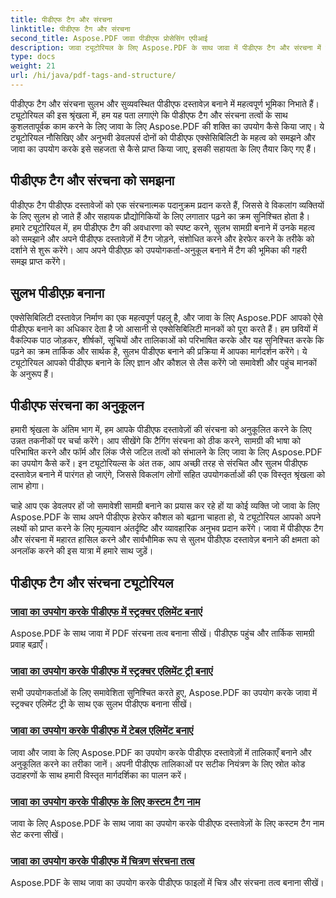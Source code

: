 ```yaml
---
title: पीडीएफ टैग और संरचना
linktitle: पीडीएफ टैग और संरचना
second_title: Aspose.PDF जावा पीडीएफ प्रोसेसिंग एपीआई
description: जावा ट्यूटोरियल के लिए Aspose.PDF के साथ जावा में पीडीएफ टैग और संरचना में महारत हासिल करें। आसानी से सुलभ और व्यवस्थित पीडीएफ बनाएं।
type: docs
weight: 21
url: /hi/java/pdf-tags-and-structure/
---
```

पीडीएफ टैग और संरचना सुलभ और सुव्यवस्थित पीडीएफ दस्तावेज़ बनाने में महत्वपूर्ण भूमिका निभाते हैं। ट्यूटोरियल की इस श्रृंखला में, हम यह पता लगाएंगे कि पीडीएफ टैग और संरचना तत्वों के साथ कुशलतापूर्वक काम करने के लिए जावा के लिए Aspose.PDF की शक्ति का उपयोग कैसे किया जाए। ये ट्यूटोरियल नौसिखिए और अनुभवी डेवलपर्स दोनों को पीडीएफ एक्सेसिबिलिटी के महत्व को समझने और जावा का उपयोग करके इसे सहजता से कैसे प्राप्त किया जाए, इसकी सहायता के लिए तैयार किए गए हैं।

## पीडीएफ टैग और संरचना को समझना

पीडीएफ टैग पीडीएफ दस्तावेजों को एक संरचनात्मक पदानुक्रम प्रदान करते हैं, जिससे वे विकलांग व्यक्तियों के लिए सुलभ हो जाते हैं और सहायक प्रौद्योगिकियों के लिए लगातार पढ़ने का क्रम सुनिश्चित होता है। हमारे ट्यूटोरियल में, हम पीडीएफ टैग की अवधारणा को स्पष्ट करने, सुलभ सामग्री बनाने में उनके महत्व को समझाने और अपने पीडीएफ दस्तावेज़ों में टैग जोड़ने, संशोधित करने और हेरफेर करने के तरीके को दर्शाने से शुरू करेंगे। आप अपने पीडीएफ़ को उपयोगकर्ता-अनुकूल बनाने में टैग की भूमिका की गहरी समझ प्राप्त करेंगे।

## सुलभ पीडीएफ़ बनाना

एक्सेसिबिलिटी दस्तावेज़ निर्माण का एक महत्वपूर्ण पहलू है, और जावा के लिए Aspose.PDF आपको ऐसे पीडीएफ बनाने का अधिकार देता है जो आसानी से एक्सेसिबिलिटी मानकों को पूरा करते हैं। हम छवियों में वैकल्पिक पाठ जोड़कर, शीर्षकों, सूचियों और तालिकाओं को परिभाषित करके और यह सुनिश्चित करके कि पढ़ने का क्रम तार्किक और सार्थक है, सुलभ पीडीएफ बनाने की प्रक्रिया में आपका मार्गदर्शन करेंगे। ये ट्यूटोरियल आपको पीडीएफ बनाने के लिए ज्ञान और कौशल से लैस करेंगे जो समावेशी और पहुंच मानकों के अनुरूप हैं।

## पीडीएफ संरचना का अनुकूलन

हमारी श्रृंखला के अंतिम भाग में, हम आपके पीडीएफ दस्तावेज़ों की संरचना को अनुकूलित करने के लिए उन्नत तकनीकों पर चर्चा करेंगे। आप सीखेंगे कि टैगिंग संरचना को ठीक करने, सामग्री की भाषा को परिभाषित करने और फॉर्म और लिंक जैसे जटिल तत्वों को संभालने के लिए जावा के लिए Aspose.PDF का उपयोग कैसे करें। इन ट्यूटोरियल्स के अंत तक, आप अच्छी तरह से संरचित और सुलभ पीडीएफ दस्तावेज़ बनाने में पारंगत हो जाएंगे, जिससे विकलांग लोगों सहित उपयोगकर्ताओं की एक विस्तृत श्रृंखला को लाभ होगा।

चाहे आप एक डेवलपर हों जो समावेशी सामग्री बनाने का प्रयास कर रहे हों या कोई व्यक्ति जो जावा के लिए Aspose.PDF के साथ अपने पीडीएफ हेरफेर कौशल को बढ़ाना चाहता हो, ये ट्यूटोरियल आपको अपने लक्ष्यों को प्राप्त करने के लिए मूल्यवान अंतर्दृष्टि और व्यावहारिक अनुभव प्रदान करेंगे। जावा में पीडीएफ टैग और संरचना में महारत हासिल करने और सार्वभौमिक रूप से सुलभ पीडीएफ दस्तावेज़ बनाने की क्षमता को अनलॉक करने की इस यात्रा में हमारे साथ जुड़ें।

## पीडीएफ टैग और संरचना ट्यूटोरियल
### [जावा का उपयोग करके पीडीएफ में स्ट्रक्चर एलिमेंट बनाएं](./create-structure-element-in-pdf-using-java/)
Aspose.PDF के साथ जावा में PDF संरचना तत्व बनाना सीखें। पीडीएफ पहुंच और तार्किक सामग्री प्रवाह बढ़ाएँ।
### [जावा का उपयोग करके पीडीएफ में स्ट्रक्चर एलिमेंट ट्री बनाएं](./create-structure-element-tree-in-pdf-using-java/)
सभी उपयोगकर्ताओं के लिए समावेशिता सुनिश्चित करते हुए, Aspose.PDF का उपयोग करके जावा में स्ट्रक्चर एलिमेंट ट्री के साथ एक सुलभ पीडीएफ बनाना सीखें।
### [जावा का उपयोग करके पीडीएफ में टेबल एलिमेंट बनाएं](./create-table-element-in-pdf-using-java/)
जावा और जावा के लिए Aspose.PDF का उपयोग करके पीडीएफ दस्तावेज़ों में तालिकाएँ बनाने और अनुकूलित करने का तरीका जानें। अपनी पीडीएफ तालिकाओं पर सटीक नियंत्रण के लिए स्रोत कोड उदाहरणों के साथ हमारी विस्तृत मार्गदर्शिका का पालन करें।
### [जावा का उपयोग करके पीडीएफ के लिए कस्टम टैग नाम](./custom-tag-name-for-pdf-using-java/)
जावा के लिए Aspose.PDF के साथ जावा का उपयोग करके पीडीएफ दस्तावेज़ों के लिए कस्टम टैग नाम सेट करना सीखें।
### [जावा का उपयोग करके पीडीएफ में चित्रण संरचना तत्व](./illustration-structure-elements-in-pdf-using-java/)
Aspose.PDF के साथ जावा का उपयोग करके पीडीएफ फाइलों में चित्र और संरचना तत्व बनाना सीखें।